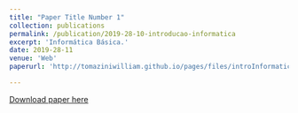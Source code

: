 ```yaml
---
title: "Paper Title Number 1"
collection: publications
permalink: /publication/2019-28-10-introducao-informatica
excerpt: 'Informática Básica.'
date: 2019-28-11
venue: 'Web'
paperurl: 'http://tomaziniwilliam.github.io/pages/files/introInformatica.pdf'

---
```



[Download paper here](http://tomaziniwilliam.github.io/pages/files/introInformatica.pdf)


